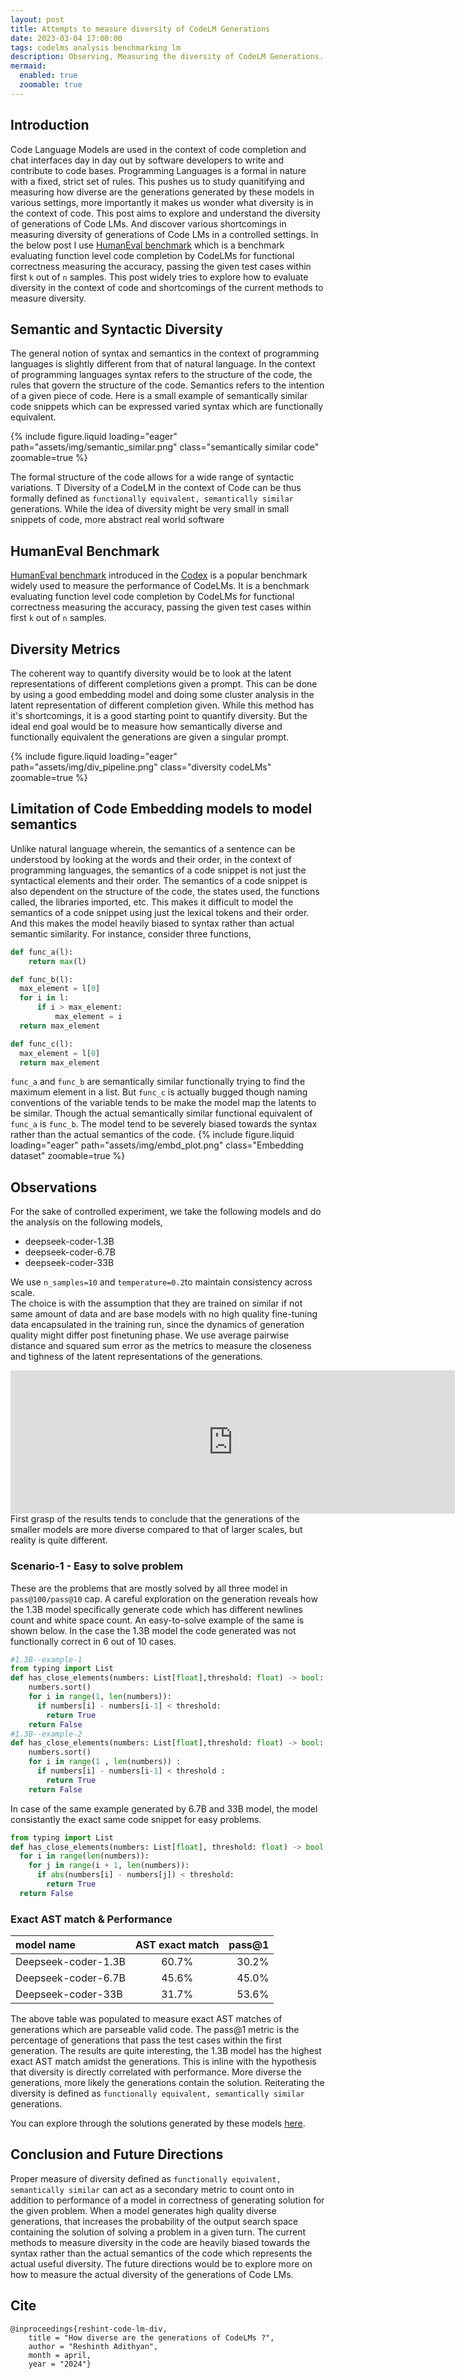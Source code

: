 ```yaml
---
layout: post
title: Attempts to measure diversity of CodeLM Generations
date: 2023-03-04 17:00:00
tags: codelms analysis benchmarking lm
description: Observing, Measuring the diversity of CodeLM Generations.
mermaid:
  enabled: true
  zoomable: true
---
```

## Introduction
Code Language Models are used in the context of code completion and chat interfaces day in day out by software developers to write and contribute to code bases. Programming Languages is a formal in nature with a fixed, strict set of rules.  This pushes us to study quanitifying and measuring how diverse are the generations generated by these models in various settings, more importantly it makes us wonder what diversity is in the context of code. This post aims to explore and understand the diversity of generations of Code LMs. And discover various shortcomings in measuring diversity of generations of Code LMs in a controlled settings. In the below post I use [HumanEval benchmark](https://github.com/openai/human-eval) which is a benchmark evaluating function level code completion by CodeLMs for functional correctness measuring the accuracy, passing the given test cases within first `k` out of `n` samples. This post widely tries to explore how to evaluate diversity in the context of code and shortcomings of the current methods to measure diversity.    

## Semantic and Syntactic Diversity
The general notion of syntax and semantics in the context of programming languages is slightly different from that of natural language. In the context of programming languages syntax refers to the structure of the code, the rules that govern the structure of the code. Semantics refers to the intention of a given piece of code. Here is a small example of semantically similar code snippets which can be expressed varied syntax which are functionally equivalent.

{% include figure.liquid loading="eager" path="assets/img/semantic_similar.png" class="semantically similar code" zoomable=true %}

 The formal structure of the code allows for a wide range of syntactic variations. T
 Diversity of a CodeLM in the context of Code can be thus formally defined as `functionally equivalent, semantically similar` generations. While the idea of diversity might be very small in small snippets of code, more abstract real world software

## HumanEval Benchmark
[HumanEval benchmark](https://github.com/openai/human-eval) introduced in the [Codex](https://arxiv.org/abs/2107.03374) is a popular benchmark widely used to measure the performance of CodeLMs. It is a benchmark evaluating function level code completion by CodeLMs for functional correctness measuring the accuracy, passing the given test cases within first `k` out of `n` samples. 

## Diversity Metrics
The coherent way to quantify diversity would be to look at the latent representations of different completions given a prompt. This can be done by using a good embedding model and doing some cluster analysis in the latent representation of different completion given. While this method has it's shortcomings, it is a good starting point to quantify diversity. But the ideal end goal would be to measure how semantically diverse and functionally equivalent the generations are given a singular prompt. 

{% include figure.liquid loading="eager" path="assets/img/div_pipeline.png" class="diversity codeLMs" zoomable=true %}



## Limitation of Code Embedding models to model semantics
Unlike natural language wherein, the semantics of a sentence can be understood by looking at the words and their order, in the context of programming languages, the semantics of a code snippet is not just the syntactical elements and their order. The semantics of a code snippet is also dependent on the structure of the code, the states used, the functions called, the libraries imported, etc. This makes it difficult to model the semantics of a code snippet using just the lexical tokens and their order. And this makes the model heavily biased to syntax rather than actual semantic similarity. For instance, consider three functions,
```python
def func_a(l):
    return max(l)

def func_b(l):
  max_element = l[0]
  for i in l:
      if i > max_element:
          max_element = i
  return max_element

def func_c(l):
  max_element = l[0] 
  return max_element
```
`func_a` and `func_b` are semantically similar functionally trying to find the maximum element in a list. But `func_c` is actually bugged though naming conventions of the variable tends to be make the model map the latents to be similar. Though the actual semantically similar functional equivalent of `func_a` is `func_b`. The model tend to be severely biased towards the syntax rather than the actual semantics of the code.
{% include figure.liquid loading="eager" path="assets/img/embd_plot.png" class="Embedding dataset" zoomable=true %}

## Observations
For the sake of controlled experiment, we take the following models and do the analysis on the following models,   
- deepseek-coder-1.3B
- deepseek-coder-6.7B
- deepseek-coder-33B 

We use `n_samples=10` and `temperature=0.2`to maintain consistency across scale.    
The choice is with the assumption that they are trained on similar if not same amount of data and are base models with no high quality fine-tuning data encapsulated in the training run, since the dynamics of generation quality might differ post finetuning phase. We use average pairwise distance and squared sum error as the metrics to measure the closeness and tighness of the latent representations of the generations. 
<div>
<iframe width="711" height="229" seamless frameborder="0" scrolling="no" src="https://docs.google.com/spreadsheets/d/e/2PACX-1vS52RmWqYdfJTxe_gfQScU3eGNIdGpZ-Zs2LqQ6rMq4tOVBiPmONN6Dn-BiC7ks3Sam6B4B7Y-XN9DP/pubchart?oid=598483660&amp;format=interactive"></iframe>
</div>
First grasp of the results tends to conclude that the generations of the smaller models are more diverse compared to that of larger scales, but reality is quite different.     

### Scenario-1 - Easy to solve problem
These are the problems that are mostly solved by all three model in `pass@100/pass@10` cap. A careful exploration on the generation reveals how the 1.3B model specifically generate code which has different newlines count and white space count.
An easy-to-solve example of the same is shown below. In the case the 1.3B model the code generated was not functionally correct in 6 out of 10 cases.      

```python
#1.3B--example-1
from typing import List 
def has_close_elements(numbers: List[float],threshold: float) -> bool: 
    numbers.sort() 
    for i in range(1, len(numbers)): 
      if numbers[i] - numbers[i-1] < threshold: 
        return True 
    return False 
#1.3B--example-2
def has_close_elements(numbers: List[float],threshold: float) -> bool: 
    numbers.sort() 
    for i in range(1 , len(numbers)) : 
      if numbers[i] - numbers[i-1] < threshold : 
        return True 
    return False 
```
In case of the same example generated by 6.7B and 33B model, the model consistantly the exact same code snippet for easy problems. 
```python
from typing import List 
def has_close_elements(numbers: List[float], threshold: float) -> bool: 
  for i in range(len(numbers)): 
    for j in range(i + 1, len(numbers)): 
      if abs(numbers[i] - numbers[j]) < threshold: 
        return True 
  return False 
```      
### Exact AST match & Performance

| model name          | AST exact match | pass@1 |
| :----------- | :------------: | ------------: |
| Deepseek-coder-1.3B | 60.7%           | 30.2%  |
| Deepseek-coder-6.7B | 45.6%           | 45.0%  |
| Deepseek-coder-33B  | 31.7%             | 53.6%  |


The above table was populated to measure exact AST matches of generations which are parseable valid code. The pass@1 metric is the percentage of generations that pass the test cases within the first generation. The results are quite interesting, the 1.3B model has the highest exact AST match amidst the generations. This is inline with the hypothesis that diversity is directly correlated with performance. More diverse the generations, more likely the generations contain the solution. Reiterating the diversity is defined as `functionally equivalent, semantically similar` generations.



You can explore through the solutions generated by these models [here](https://huggingface.co/spaces/reshinthadith/CodeGen-Diversity).


## Conclusion and Future Directions
Proper measure of diversity defined as `functionally equivalent, semantically similar` can act as a secondary metric to count onto in addition to performance of a model in correctness of generating solution for the given problem. When a model generates high quality diverse generations, that increases the probability of the output search space containing the solution of solving a problem in a given turn. The current methods to measure diversity in the code are heavily biased towards the syntax rather than the actual semantics of the code which represents the actual useful diversity. The future directions would be to explore more on how to measure the actual diversity of the generations of Code LMs.
## Cite
```
@inproceedings{reshint-code-lm-div,
    title = "How diverse are the generations of CodeLMs ?",
    author = "Reshinth Adithyan",
    month = april,
    year = "2024"}
```
